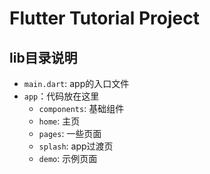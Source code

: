 # Flutter Tutorial Project


## lib目录说明
- `main.dart`: app的入口文件
- `app`：代码放在这里
  - `components`: 基础组件
  - `home`: 主页
  - `pages`: 一些页面
  - `splash`: app过渡页
  - `demo`: 示例页面

